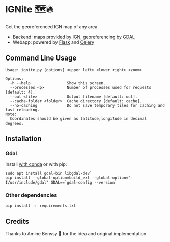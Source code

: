 # IGNite :world_map::fire:
Get the georeferenced IGN map of any area.

* Backend: maps provided by [IGN](https://geoservices.ign.fr/), georeferencing by [GDAL](https://gdal.org/)
* Webapp: powered by [Flask](https://github.com/pallets/flask) and [Celery](https://github.com/celery/celery)

## Command Line Usage
```
Usage: ignite.py [options] <upper_left> <lower_right> <zoom>

Options:
  -h --help                Show this screen.
  --processes <p>          Number of processes used for requests [default: 4].
  --out <file>             Output filename [default: out].
  --cache-folder <folder>  Cache directory [default: cache].
  --no-caching             Do not save temporary tiles for caching and fast reloading.
Note:
  Coordinates should be given as latitude,longitude in decimal degrees.
```

## Installation

### Gdal
Install [with conda](https://anaconda.org/conda-forge/gdal) or with pip: 
```
sudo apt install gdal-bin libgdal-dev`
pip install --global-option=build_ext --global-option="-I/usr/include/gdal" GDAL==`gdal-config --version`
```

### Other dependencies

`pip install -r requirements.txt`

## Credits

Thanks to Amine Benssy :bicyclist: for the idea and original implementation.
